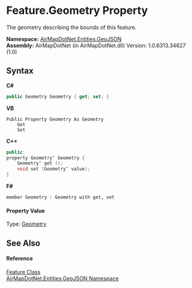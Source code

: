 # Feature.Geometry Property 
 

The geometry describing the bounds of this feature.

**Namespace:**&nbsp;<a href="1d543ca6-8481-5d96-aca1-a1b2d108871c">AirMapDotNet.Entities.GeoJSON</a><br />**Assembly:**&nbsp;AirMapDotNet (in AirMapDotNet.dll) Version: 1.0.6313.34627 (1.0)

## Syntax

**C#**<br />
``` C#
public Geometry Geometry { get; set; }
```

**VB**<br />
``` VB
Public Property Geometry As Geometry
	Get
	Set
```

**C++**<br />
``` C++
public:
property Geometry^ Geometry {
	Geometry^ get ();
	void set (Geometry^ value);
}
```

**F#**<br />
``` F#
member Geometry : Geometry with get, set

```


#### Property Value
Type: <a href="22f02f42-8eee-a3f1-6c1a-cfe4163ef04e">Geometry</a>

## See Also


#### Reference
<a href="598b7480-b2c6-ea8c-fe65-eccc83412a35">Feature Class</a><br /><a href="1d543ca6-8481-5d96-aca1-a1b2d108871c">AirMapDotNet.Entities.GeoJSON Namespace</a><br />
